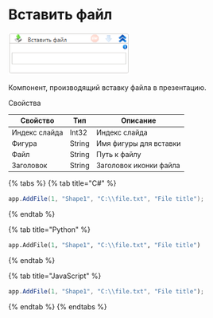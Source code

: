 # Вставить файл

![](../../../resources/activities/extra/powerpoint/image-605.png)



Компонент, производящий вставку файла в презентацию.

Свойства

| Свойство      | Тип    | Описание               |
| ------------- | ------ | ---------------------- |
| Индекс слайда | Int32  | Индекс слайда          |
| Фигура        | String | Имя фигуры для вставки |
| Файл          | String | Путь к файлу           |
| Заголовок     | String | Заголовок иконки файла |

{% tabs %}
{% tab title="C#" %}
```csharp
app.AddFile(1, "Shape1", "C:\\file.txt", "File title");
```
{% endtab %}

{% tab title="Python" %}
```python
app.AddFile(1, "Shape1", "C:\\file.txt", "File title")
```
{% endtab %}

{% tab title="JavaScript" %}
```javascript
app.AddFile(1, "Shape1", "C:\\file.txt", "File title");
```
{% endtab %}
{% endtabs %}
